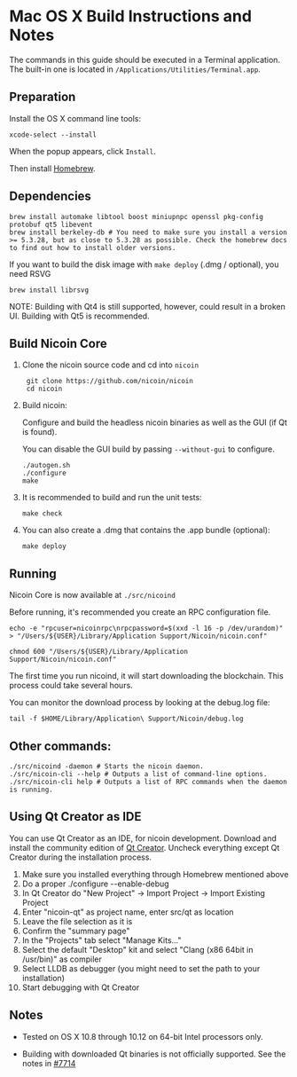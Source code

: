 Mac OS X Build Instructions and Notes
====================================
The commands in this guide should be executed in a Terminal application.
The built-in one is located in `/Applications/Utilities/Terminal.app`.

Preparation
-----------
Install the OS X command line tools:

`xcode-select --install`

When the popup appears, click `Install`.

Then install [Homebrew](https://brew.sh).

Dependencies
----------------------

    brew install automake libtool boost miniupnpc openssl pkg-config protobuf qt5 libevent
    brew install berkeley-db # You need to make sure you install a version >= 5.3.28, but as close to 5.3.28 as possible. Check the homebrew docs to find out how to install older versions.

If you want to build the disk image with `make deploy` (.dmg / optional), you need RSVG

    brew install librsvg

NOTE: Building with Qt4 is still supported, however, could result in a broken UI. Building with Qt5 is recommended.

Build Nicoin Core
------------------------

1. Clone the nicoin source code and cd into `nicoin`

        git clone https://github.com/nicoin/nicoin
        cd nicoin

2.  Build nicoin:

    Configure and build the headless nicoin binaries as well as the GUI (if Qt is found).

    You can disable the GUI build by passing `--without-gui` to configure.

        ./autogen.sh
        ./configure
        make

3.  It is recommended to build and run the unit tests:

        make check

4.  You can also create a .dmg that contains the .app bundle (optional):

        make deploy

Running
-------

Nicoin Core is now available at `./src/nicoind`

Before running, it's recommended you create an RPC configuration file.

    echo -e "rpcuser=nicoinrpc\nrpcpassword=$(xxd -l 16 -p /dev/urandom)" > "/Users/${USER}/Library/Application Support/Nicoin/nicoin.conf"

    chmod 600 "/Users/${USER}/Library/Application Support/Nicoin/nicoin.conf"

The first time you run nicoind, it will start downloading the blockchain. This process could take several hours.

You can monitor the download process by looking at the debug.log file:

    tail -f $HOME/Library/Application\ Support/Nicoin/debug.log

Other commands:
-------

    ./src/nicoind -daemon # Starts the nicoin daemon.
    ./src/nicoin-cli --help # Outputs a list of command-line options.
    ./src/nicoin-cli help # Outputs a list of RPC commands when the daemon is running.

Using Qt Creator as IDE
------------------------
You can use Qt Creator as an IDE, for nicoin development.
Download and install the community edition of [Qt Creator](https://www.qt.io/download/).
Uncheck everything except Qt Creator during the installation process.

1. Make sure you installed everything through Homebrew mentioned above
2. Do a proper ./configure --enable-debug
3. In Qt Creator do "New Project" -> Import Project -> Import Existing Project
4. Enter "nicoin-qt" as project name, enter src/qt as location
5. Leave the file selection as it is
6. Confirm the "summary page"
7. In the "Projects" tab select "Manage Kits..."
8. Select the default "Desktop" kit and select "Clang (x86 64bit in /usr/bin)" as compiler
9. Select LLDB as debugger (you might need to set the path to your installation)
10. Start debugging with Qt Creator

Notes
-----

* Tested on OS X 10.8 through 10.12 on 64-bit Intel processors only.

* Building with downloaded Qt binaries is not officially supported. See the notes in [#7714](https://github.com/nicoin/nicoin/issues/7714)

